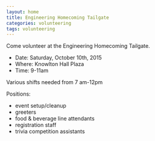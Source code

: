 ```yaml
---
layout: home
title: Engineering Homecoming Tailgate
categories: volunteering
tags: volunteering
---
```


Come volunteer at the Engineering Homecoming Tailgate.

- Date: Saturday, October 10th, 2015
- Where: Knowlton Hall Plaza
- Time: 9-11am

Various shifts needed from 7 am-12pm



Positions:

- event setup/cleanup
- greeters
- food & beverage line attendants
- registration staff
- trivia competition assistants
